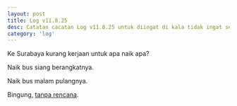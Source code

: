 ```yaml
---
layout: post
title: Log v11.8.25
desc: Catatan cacatan Log v11.8.25 untuk diingat di kala tidak ingat sekaligus sengaja tidak ingat agar kembali mengingat.
category: 'log'
---
```


Ke Surabaya kurang kerjaan untuk apa naik apa?

Naik bus siang berangkatnya.

Naik bus malam pulangnya.

Bingung, [tanpa rencana](/null/surabaya-perjalanan-tanpa-rencana.html).
